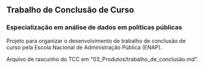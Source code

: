 ## Trabalho de Conclusão de Curso
### Especialização em análise de dados em políticas públicas

Projeto para organizar o desenvolvimento de trabalho de conclusão de curso pela Escola Nacional de Administração Pública (ENAP). 

Arquivo de rascunho do TCC em "03_Produtos/trabalho_de_conclusão.md".
